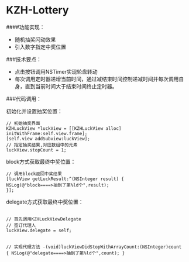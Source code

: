 # KZH-Lottery

####功能实现：
* 随机抽奖闪动效果
* 引入数字指定中奖位置

###技术要点：
* 点击按钮调用NSTimer实现轮盘转动
* 每次调用定时器递增当前时间，通过减结束时间控制递减时间并每次调用自身，直到当前时间大于结束时间终止定时器。

###代码调用：
<p>初始化并设置抽奖位置：</p>
<pre><code>// 初始抽奖界面
KZHLuckView *luckView = [[KZHLuckView alloc] initWithFrame:self.view.frame];
[self.view addSubview:luckView];
// 指定抽奖结果,对应数组中的元素
luckView.stopCount = 1;
</code></pre>
<p>block方式获取最终中奖位置：</p>
<pre><code>// 调用block返回中奖结果
[luckView getLuckResult:^(NSInteger result) {
NSLog(@"block====>抽到了第%ld个",result);
}];
</code></pre>
<p>delegate方式获取最终中奖位置：</p>
<pre><code>
// 首先调用KZHLuckViewDelegate
// 签订代理人
luckView.delegate = self;

// 实现代理方法
-(void)luckViewDidStopWithArrayCount:(NSInteger)count {
NSLog(@"delegate====>抽到了第%ld个",count);
}
</code></pre>
